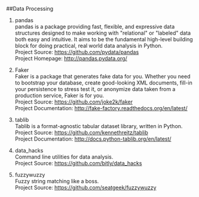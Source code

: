 ##Data Processing  

1. pandas  
pandas is a package providing fast, flexible, and expressive data structures designed to make working with "relational" or "labeled" data both easy and intuitive. It aims to be the fundamental high-level building block for doing practical, real world data analysis in Python.  
Project Source: https://github.com/pydata/pandas  
Project Homepage: http://pandas.pydata.org/ 

1. Faker  
Faker is a package that generates fake data for you. Whether you need to bootstrap your database, create good-looking XML documents, fill-in your persistence to stress test it, or anonymize data taken from a production service, Faker is for you.  
Project Source: https://github.com/joke2k/faker  
Project Documentation: http://fake-factory.readthedocs.org/en/latest/

1. tablib  
Tablib is a format-agnostic tabular dataset library, written in Python.  
Project Source: https://github.com/kennethreitz/tablib  
Project Documentation: http://docs.python-tablib.org/en/latest/

1. data_hacks  
Command line utilities for data analysis.  
Project Source: https://github.com/bitly/data_hacks  

1. fuzzywuzzy  
Fuzzy string matching like a boss.  
Project Source: https://github.com/seatgeek/fuzzywuzzy  

 

   



 